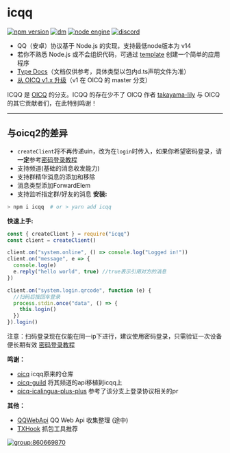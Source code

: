 # icqq

[![npm version](https://img.shields.io/npm/v/icqq/latest.svg)](https://www.npmjs.com/package/icqq)
[![dm](https://shields.io/npm/dm/icqq)](https://www.npmjs.com/package/icqq)
[![node engine](https://img.shields.io/node/v/icqq/latest.svg)](https://nodejs.org)
[![discord](https://img.shields.io/static/v1?label=chat&message=on%20discord&color=7289da&logo=discord)](https://discord.gg/D7T7wPtwvb)

* QQ（安卓）协议基于 Node.js 的实现，支持最低node版本为 v14
* 若你不熟悉 Node.js 或不会组织代码，可通过 [template](https://github.com/icqqjs/icqq-template) 创建一个简单的应用程序
* [Type Docs](https://icqqjs.github.io/icqq/)（文档仅供参考，具体类型以包内d.ts声明文件为准）
* [从 OICQ v1.x 升级](https://github.com/takayama-lily/oicq/projects/3#column-16638290)（v1 在 OICQ 的 master 分支）

ICQQ 是 [OICQ](https://github.com/takayama-lily/oicq) 的分支。ICQQ 的存在少不了 OICQ 作者 [takayama-lily](https://github.com/takayama-lily) 与 OICQ 的其它贡献者们，在此特别鸣谢！

----

## 与oicq2的差异

- `createClient`将不再传递uin，改为在`login`时传入，如果你希望密码登录，请**一定**参考[密码登录教程](https://github.com/icqqjs/icqq/wiki/%E5%AF%86%E7%A0%81%E7%99%BB%E5%BD%95%E6%B5%81%E7%A8%8B)
- 支持频道(基础的消息收发能力)
- 支持群精华消息的添加和移除
- 消息类型添加ForwardElem
- 支持监听指定群/好友的消息
**安装:**

```bash
> npm i icqq  # or > yarn add icqq
```

**快速上手:**

```js
const { createClient } = require("icqq")
const client = createClient()

client.on("system.online", () => console.log("Logged in!"))
client.on("message", e => {
  console.log(e)
  e.reply("hello world", true) //true表示引用对方的消息
})

client.on("system.login.qrcode", function (e) {
  //扫码后按回车登录
  process.stdin.once("data", () => {
    this.login()
  })
}).login()
```

注意：扫码登录现在仅能在同一ip下进行，建议使用密码登录，只需验证一次设备便长期有效
[密码登录教程](https://github.com/icqqjs/icqq/wiki/%E5%AF%86%E7%A0%81%E7%99%BB%E5%BD%95%E6%B5%81%E7%A8%8B) 

**鸣谢：**
* [oicq](https://github.com/takayama-lily/oicq) icqq原来的仓库
* [oicq-guild](https://github.com/takayama-lily/oicq-guild) 将其频道的api移植到icqq上
* [oicq-icalingua-plus-plus](https://github.com/icalingua-plus-plus/oicq-icalingua-plus-plus) 参考了该分支上登录协议相关的pr


**其他：**

* [QQWebApi](./web-api.md) QQ Web Api 收集整理 (途中)
* [TXHook](https://github.com/fuqiuluo/TXHook) 抓包工具推荐

[![group:860669870](https://img.shields.io/badge/group-860669870-blue)](https://jq.qq.com/?_wv=1027&k=xAdGDRVh)
